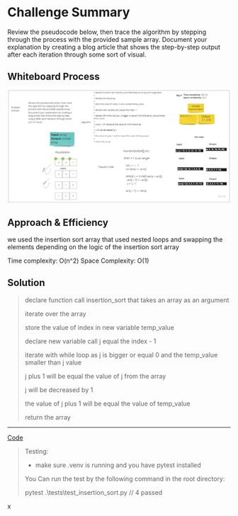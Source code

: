 # Challenge Summary
<!-- Description of the challenge -->
Review the pseudocode below, then trace the algorithm by stepping through
the process with the provided sample array. Document your explanation by
creating a blog article that shows the step-by-step output after each
iteration through some sort of visual.

## Whiteboard Process
<!-- Embedded whiteboard image -->
![insertion sort](insertion_sort.jpg)


## Approach & Efficiency
<!-- What approach did you take? Why? What is the Big O space/time for this approach? -->
we used the insertion sort array that used nested loops and swapping the elements depending 
on the logic of the insertion sort array

Time complexity: O(n^2)
Space Complexity: O(1)
## Solution
<!-- Show how to run your code, and examples of it in action -->
> declare function call insertion_sort that takes an array as an argument
> 
> iterate over the array
> 
> store the value of index in new variable temp_value
> 
> declare new variable call j equal the index - 1
> 
> iterate with while loop as j is bigger or equal 0 and the temp_value smaller than j value
> 
> j plus 1 will be equal the value of j from the array 
> 
> j will be decreased by 1 
> 
> the value of j plus 1 will be equal the value of temp_value 
> 
> return the array 


--- 
[Code](https://github.com/muhammadqasemtarboush1/data-structures-and-algorithms/blob/main/sorting/insertion/insertion.py)


> Testing:
> 
> * make sure .venv is running and you have pytest installed
> 
> You Can run the test by the following command in the root directory:
> 
> pytest .\tests\test_insertion_sort.py // 4 passed


x



